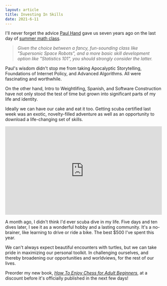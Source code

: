 ```yaml
---
layout: article
title: Investing In Skills
date: 2021-6-11
---
```


I'll never forget the advice [Paul Hand](https://www.khoury.northeastern.edu/people/paul-hand/) gave us seven years ago on the last day of [summer math class](https://ome.mit.edu/programs-services/interphase-edge-empowering-discovery-gateway-excellence).

>_Given the choice between a fancy, fun-sounding class like "Supersonic Space Robots", and a more basic skill development option like "Statistics 101", you should strongly consider the latter._

Paul's wisdom didn't stop me from taking Apocalyptic Storytelling, Foundations of Internet Policy, and Advanced Algorithms. All were fascinating and worthwhile.

On the other hand, Intro to Weightlifing, Spanish, and Software Construction have not only stood the test of time but grown into significant parts of my life and identity.

Ideally we can have our cake and eat it too. Getting scuba certified last week was an exotic, novelty-filled adventure as well as an opportunity to download a life-changing set of skills.

<div style="width: 100%; height: 0; position: relative; padding-bottom: 56.25%;"><iframe style="width:100%;height:100%; position: absolute;" src="https://www.youtube.com/embed/i1H0d52hq-s" frameborder="0" allow="accelerometer; autoplay; clipboard-write; encrypted-media; gyroscope; picture-in-picture" allowfullscreen></iframe></div>

A month ago, I didn't think I'd ever scuba dive in my life. Five days and ten dives later, I see it as a wonderful hobby and a lasting community. It's a no-brainer, like learning to drive or ride a bike. The best $500 I've spent this year.

We can't always expect beautiful encounters with turtles, but we can take pride in maximizing our personal toolkit. In challenging ourselves, and thereby broadening our opportunities and worldviews, for the rest of our lives.

Preorder my new book, [_How To Enjoy Chess for Adult Beginners_](https://yourmovepublishing.com/#enjoy-chess), at a discount before it's officially published in the next few days!
